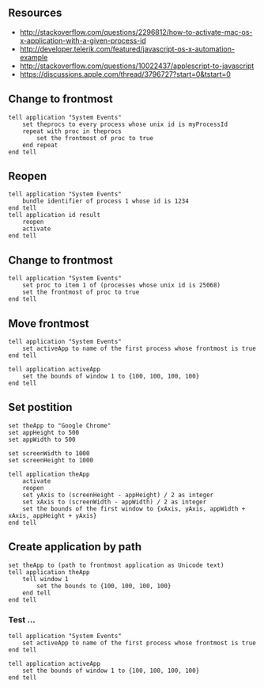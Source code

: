 ## Resources

- http://stackoverflow.com/questions/2296812/how-to-activate-mac-os-x-application-with-a-given-process-id
- http://developer.telerik.com/featured/javascript-os-x-automation-example
- http://stackoverflow.com/questions/10022437/applescript-to-javascript
- https://discussions.apple.com/thread/3796727?start=0&tstart=0

## Change to frontmost

```
tell application "System Events"
    set theprocs to every process whose unix id is myProcessId
    repeat with proc in theprocs
        set the frontmost of proc to true
    end repeat
end tell
```

## Reopen

```
tell application "System Events"
    bundle identifier of process 1 whose id is 1234
end tell
tell application id result
    reopen
    activate
end tell
```

## Change to frontmost

```
tell application "System Events"
	set proc to item 1 of (processes whose unix id is 25068)
	set the frontmost of proc to true
end tell
```

## Move frontmost

```
tell application "System Events"
	set activeApp to name of the first process whose frontmost is true
end tell

tell application activeApp
	set the bounds of window 1 to {100, 100, 100, 100}
end tell
```

## Set postition

```
set theApp to "Google Chrome"
set appHeight to 500
set appWidth to 500

set screenWidth to 1000
set screenHeight to 1000

tell application theApp
	activate
	reopen
	set yAxis to (screenHeight - appHeight) / 2 as integer
	set xAxis to (screenWidth - appWidth) / 2 as integer
	set the bounds of the first window to {xAxis, yAxis, appWidth + xAxis, appHeight + yAxis}
end tell
```

## Create application by path

```
set theApp to (path to frontmost application as Unicode text)
tell application theApp
	tell window 1
		set the bounds to {100, 100, 100, 100}
	end tell
end tell
```

### Test ...

```
tell application "System Events"
	set activeApp to name of the first process whose frontmost is true
end tell

tell application activeApp
	set the bounds of window 1 to {100, 100, 100, 100}
end tell
```